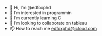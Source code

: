 - 👋 Hi, I’m @edfoxphd
- 👀 I’m interested in programmin
- 🌱 I’m currently learning C
- 💞️ I’m looking to collaborate on tableau
- 📫 How to reach me edfoxphd@icloud.com

<!---
edfoxphd/edfoxphd is a ✨ special ✨ repository because its `README.md` (this file) appears on your GitHub profile.
You can click the Preview link to take a look at your changes.
--->

